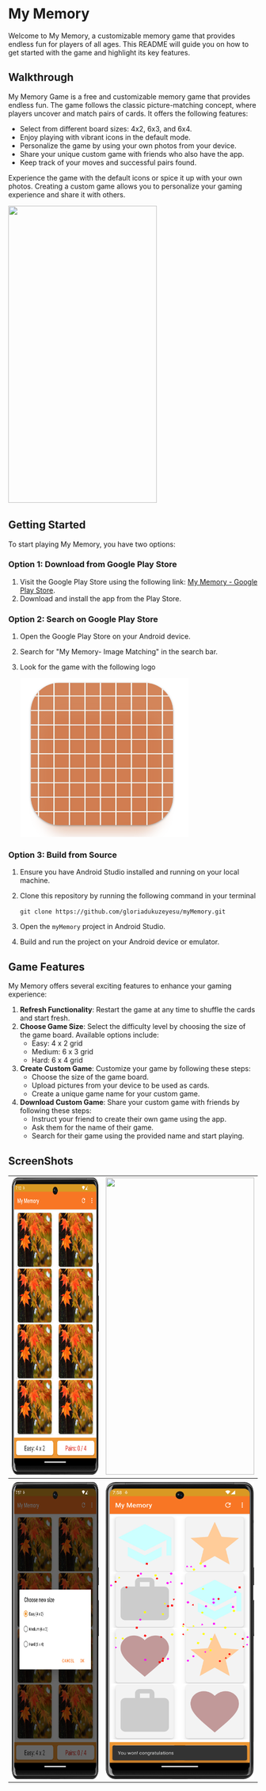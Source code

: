 # My Memory
Welcome to My Memory, a customizable memory game that provides endless fun for players of all ages. This README will guide you on how to get started with the game and highlight its key features.

## Walkthrough

My Memory Game is a free and customizable memory game that provides endless fun. The game follows the classic picture-matching concept, where players uncover and match pairs of cards. It offers the following features:

- Select from different board sizes: 4x2, 6x3, and 6x4.
- Enjoy playing with vibrant icons in the default mode.
- Personalize the game by using your own photos from your device.
- Share your unique custom game with friends who also have the app.
- Keep track of your moves and successful pairs found.

Experience the game with the default icons or spice it up with your own photos. Creating a custom game allows you to personalize your gaming experience and share it with others.



<img src = "README/walkthrough.gif" width="300" height ="600">



## Getting Started

To start playing My Memory, you have two options:

### Option 1: Download from Google Play Store

1. Visit the Google Play Store using the following link: [My Memory - Google Play Store](https://play.google.com/store/apps/details?id=com.gloria.mymemory&hl=en).
2. Download and install the app from the Play Store.

### Option 2: Search on Google Play Store

1. Open the Google Play Store on your Android device.

2. Search for "My Memory- Image Matching" in the search bar.

3. Look for the game with the following logo

   <img src="README/logo.png" width ="340">

### Option 3: Build from Source

1. Ensure you have Android Studio installed and running on your local machine.

2. Clone this repository by running the following command in your terminal

   `git clone https://github.com/gloriadukuzeyesu/myMemory.git`

3. Open the `myMemory` project in Android Studio.
4. Build and run the project on your Android device or emulator.



## Game Features

My Memory offers several exciting features to enhance your gaming experience:

1. **Refresh Functionality**: Restart the game at any time to shuffle the cards and start fresh.
2. **Choose Game Size**: Select the difficulty level by choosing the size of the game board. Available options include:
   - Easy: 4 x 2 grid
   - Medium: 6 x 3 grid
   - Hard: 6 x 4 grid
3. **Create Custom Game**: Customize your game by following these steps:
   - Choose the size of the game board.
   - Upload pictures from your device to be used as cards.
   - Create a unique game name for your custom game.
4. **Download Custom Game**: Share your custom game with friends by following these steps:
   - Instruct your friend to create their own game using the app.
   - Ask them for the name of their game.
   - Search for their game using the provided name and start playing.







## ScreenShots



|  <img src="README/frontPage.png" width="300" height="600">   | <img src="README/chooseSize.png" width="300" height="600"> |
| :----------------------------------------------------------: | :--------------------------------------------------------: |
|                                                              |                                                            |
| <img src="README/differentSize.png" width="300" height="600"> |  <img src="README/winGame.png" width="300" height="600">   |





